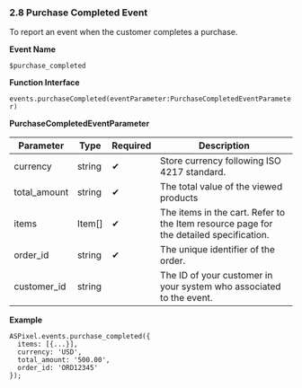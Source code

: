 ### **2.8 Purchase Completed Event**

To report an event when the customer completes a purchase.

**Event Name**

`$purchase_completed`

**Function Interface**

`events.purchaseCompleted(eventParameter:PurchaseCompletedEventParameter)`

**PurchaseCompletedEventParameter**

| Parameter | Type | Required | Description |
| --- | --- | --- | --- |
| currency | string | ✔ | Store currency following ISO 4217 standard. |
| total_amount | string | ✔ | The total value of the viewed products |
| items | Item[] | ✔ | The items in the cart. Refer to the Item resource page for the detailed specification. |
| order_id | string | ✔ | The unique identifier of the order. |
| customer_id | string |  | The ID of your customer in your system who associated to the event. |

**Example**

```tsx
ASPixel.events.purchase_completed({
  items: [{...}],
  currency: 'USD',
  total_amount: '500.00',
  order_id: 'ORD12345'
});
```
